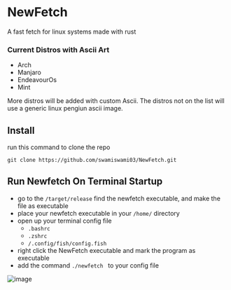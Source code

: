# NewFetch
A fast fetch for linux systems made with rust

### Current Distros with Ascii Art
+ Arch
+ Manjaro 
+ EndeavourOs  
+ Mint  


More distros will be added with custom Ascii. The distros not on the list will use a generic linux pengiun ascii image.

## Install
run this command to clone the repo 
```
git clone https://github.com/swamiswami03/NewFetch.git
```

## Run Newfetch On Terminal Startup
+ go to the ```/target/release``` find the newfetch executable, and make the file as executable
+ place your newfetch executable in your ```/home/``` directory
+ open up your terminal config file
  + ```.bashrc```
  + ```.zshrc```
  + ``` /.config/fish/config.fish ```
+ right click the NewFetch executable and mark the program as executable 
+ add the command ```./newfetch ``` to your config file


![image](https://github.com/swamiswami03/NewFetch/assets/104904388/b75f87d9-1f22-48df-80d0-bbbb1d0faeff)
